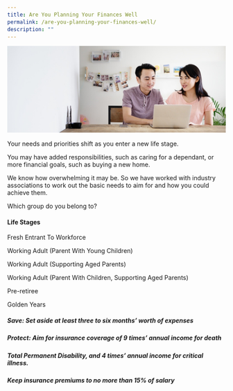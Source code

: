 ```yaml
---
title: Are You Planning Your Finances Well
permalink: /are-you-planning-your-finances-well/
description: ""
---
```

![Are Your Planning Your Finances](/images/Are%20You%20Planning%20Your%20Finances/planning%20your%20finances.jfif)

Your needs and priorities shift as you enter a new life stage. 

You may have added responsibilities, such as caring for a dependant, or more financial goals, such as buying a new home. 

We know how overwhelming it may be. So we have worked with industry associations to work out the basic needs to aim for and how you could achieve them. 

Which group do you belong to?

#### Life Stages

Fresh Entrant To Workforce

Working Adult (Parent With Young Children)

Working Adult (Supporting Aged Parents)

Working Adult (Parent With Children, Supporting Aged Parents)

Pre-retiree

Golden Years

#####  Save: Set aside at least three to six months’ worth of expenses


##### Protect: Aim for insurance coverage of 9 times’ annual income for death

##### Total Permanent Disability, and 4 times’ annual income for critical illness. 


##### Keep insurance premiums to no more than 15% of salary 
